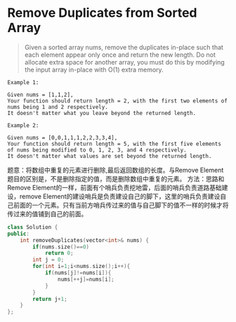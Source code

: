 Remove Duplicates from Sorted Array
===
>Given a sorted array nums, remove the duplicates in-place such that each element appear only once and return the new length.
Do not allocate extra space for another array, you must do this by modifying the input array in-place with O(1) extra memory.
```
Example 1:

Given nums = [1,1,2],
Your function should return length = 2, with the first two elements of nums being 1 and 2 respectively.
It doesn't matter what you leave beyond the returned length.

Example 2:

Given nums = [0,0,1,1,1,2,2,3,3,4],
Your function should return length = 5, with the first five elements of nums being modified to 0, 1, 2, 3, and 4 respectively.
It doesn't matter what values are set beyond the returned length.
```
题意：将数组中重复的元素进行删除,最后返回数组的长度。与Remove Element题目的区别是，不是删除指定的值，而是删除数组中重复的元素。
方法：思路和Remove Element的一样，前面有个哨兵负责挖地雷，后面的哨兵负责道路基础建设，remove Element的建设哨兵是负责建设自己的脚下，这里的哨兵负责建设自己前面的一个元素。只有当前方哨兵传过来的值与自己脚下的值不一样的时候才将传过来的值铺到自己的前面。
```C++
class Solution {
public:
    int removeDuplicates(vector<int>& nums) {
        if(nums.size()==0)
            return 0;
        int j = 0;
        for(int i=1;i<nums.size();i++){
            if(nums[j]!=nums[i]){
                nums[++j]=nums[i];
            }
        }
        return j+1;
    }
};
```